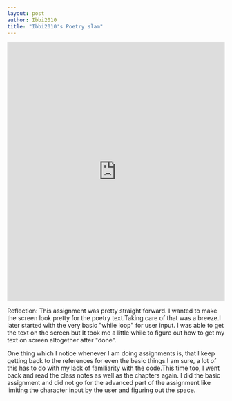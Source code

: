 ```yaml
---
layout: post
author: Ibbi2010
title: "Ibbi2010's Poetry slam"
---
```


<iframe src="https://trinket.io/embed/python/6afabf8e18" width="100%" height="600" frameborder="0" marginwidth="0" marginheight="0" allowfullscreen></iframe>

Reflection:
This assignment was pretty straight forward. I wanted to make the screen look pretty for the poetry text.Taking care of that was a breeze.I later started with the very basic "while loop" for user input. I was able to get the text on the screen but It took me a little while to figure out how to get my text on screen altogether after "done".

One thing which I notice whenever I am doing assignments is, that I keep getting back to the references for even the basic things.I am sure, a lot of this has to do with my lack of familiarity with the code.This time too, I went back and read the class notes as well as the chapters again.
I did the basic assignment and did not go for the advanced part of the assignment like limiting the character input by the user and figuring out the space.
